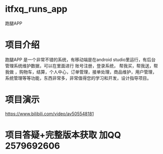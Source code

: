 # itfxq_runs_app
  跑腿APP


# 项目介绍
  
  跑腿APP 是一个非常不错的系统，有移动端是在android studio里运行，有后台管理系统维护数据，可以在里面进行 账号注册，登录系统， 帮我买，帮我送，帮我做 ，购物车，结算，个人中心，订单管理，接单处理，商品维护，用户管理，系统管理等等功能，东西非常多，非常值得您的学习和开发，设计指导项目。
  
# 项目演示

https://www.bilibili.com/video/av505548181
  
# 项目答疑+完整版本获取 加QQ 2579692606

